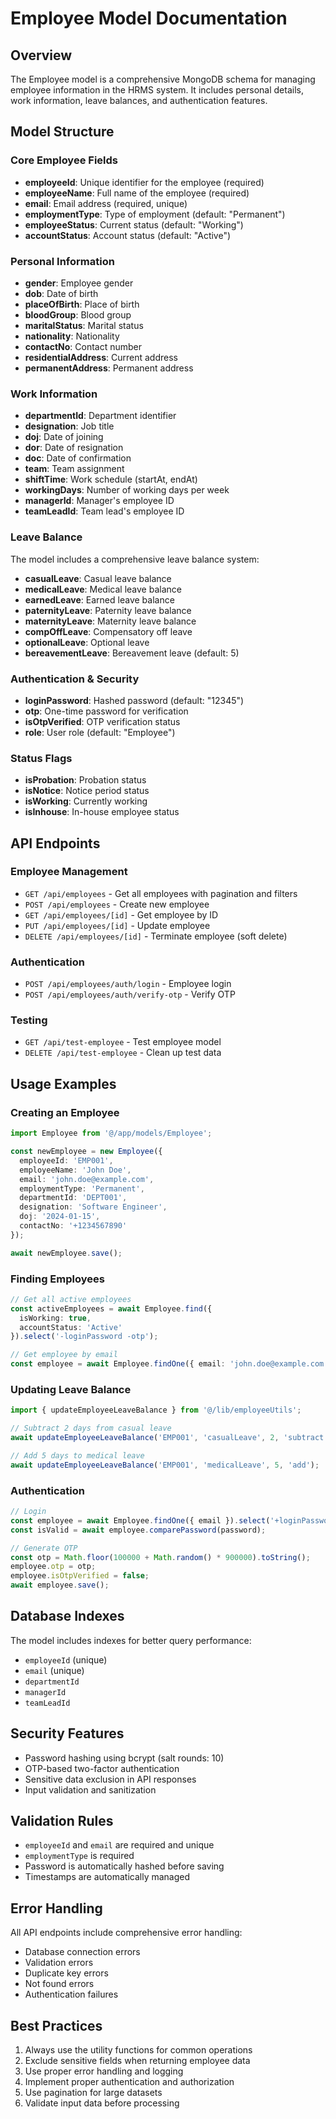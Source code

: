 # Employee Model Documentation

## Overview
The Employee model is a comprehensive MongoDB schema for managing employee information in the HRMS system. It includes personal details, work information, leave balances, and authentication features.

## Model Structure

### Core Employee Fields
- **employeeId**: Unique identifier for the employee (required)
- **employeeName**: Full name of the employee (required)
- **email**: Email address (required, unique)
- **employmentType**: Type of employment (default: "Permanent")
- **employeeStatus**: Current status (default: "Working")
- **accountStatus**: Account status (default: "Active")

### Personal Information
- **gender**: Employee gender
- **dob**: Date of birth
- **placeOfBirth**: Place of birth
- **bloodGroup**: Blood group
- **maritalStatus**: Marital status
- **nationality**: Nationality
- **contactNo**: Contact number
- **residentialAddress**: Current address
- **permanentAddress**: Permanent address

### Work Information
- **departmentId**: Department identifier
- **designation**: Job title
- **doj**: Date of joining
- **dor**: Date of resignation
- **doc**: Date of confirmation
- **team**: Team assignment
- **shiftTime**: Work schedule (startAt, endAt)
- **workingDays**: Number of working days per week
- **managerId**: Manager's employee ID
- **teamLeadId**: Team lead's employee ID

### Leave Balance
The model includes a comprehensive leave balance system:
- **casualLeave**: Casual leave balance
- **medicalLeave**: Medical leave balance
- **earnedLeave**: Earned leave balance
- **paternityLeave**: Paternity leave balance
- **maternityLeave**: Maternity leave balance
- **compOffLeave**: Compensatory off leave
- **optionalLeave**: Optional leave
- **bereavementLeave**: Bereavement leave (default: 5)

### Authentication & Security
- **loginPassword**: Hashed password (default: "12345")
- **otp**: One-time password for verification
- **isOtpVerified**: OTP verification status
- **role**: User role (default: "Employee")

### Status Flags
- **isProbation**: Probation status
- **isNotice**: Notice period status
- **isWorking**: Currently working
- **isInhouse**: In-house employee status

## API Endpoints

### Employee Management
- `GET /api/employees` - Get all employees with pagination and filters
- `POST /api/employees` - Create new employee
- `GET /api/employees/[id]` - Get employee by ID
- `PUT /api/employees/[id]` - Update employee
- `DELETE /api/employees/[id]` - Terminate employee (soft delete)

### Authentication
- `POST /api/employees/auth/login` - Employee login
- `POST /api/employees/auth/verify-otp` - Verify OTP

### Testing
- `GET /api/test-employee` - Test employee model
- `DELETE /api/test-employee` - Clean up test data

## Usage Examples

### Creating an Employee
```typescript
import Employee from '@/app/models/Employee';

const newEmployee = new Employee({
  employeeId: 'EMP001',
  employeeName: 'John Doe',
  email: 'john.doe@example.com',
  employmentType: 'Permanent',
  departmentId: 'DEPT001',
  designation: 'Software Engineer',
  doj: '2024-01-15',
  contactNo: '+1234567890'
});

await newEmployee.save();
```

### Finding Employees
```typescript
// Get all active employees
const activeEmployees = await Employee.find({ 
  isWorking: true, 
  accountStatus: 'Active' 
}).select('-loginPassword -otp');

// Get employee by email
const employee = await Employee.findOne({ email: 'john.doe@example.com' });
```

### Updating Leave Balance
```typescript
import { updateEmployeeLeaveBalance } from '@/lib/employeeUtils';

// Subtract 2 days from casual leave
await updateEmployeeLeaveBalance('EMP001', 'casualLeave', 2, 'subtract');

// Add 5 days to medical leave
await updateEmployeeLeaveBalance('EMP001', 'medicalLeave', 5, 'add');
```

### Authentication
```typescript
// Login
const employee = await Employee.findOne({ email }).select('+loginPassword');
const isValid = await employee.comparePassword(password);

// Generate OTP
const otp = Math.floor(100000 + Math.random() * 900000).toString();
employee.otp = otp;
employee.isOtpVerified = false;
await employee.save();
```

## Database Indexes
The model includes indexes for better query performance:
- `employeeId` (unique)
- `email` (unique)
- `departmentId`
- `managerId`
- `teamLeadId`

## Security Features
- Password hashing using bcrypt (salt rounds: 10)
- OTP-based two-factor authentication
- Sensitive data exclusion in API responses
- Input validation and sanitization

## Validation Rules
- `employeeId` and `email` are required and unique
- `employmentType` is required
- Password is automatically hashed before saving
- Timestamps are automatically managed

## Error Handling
All API endpoints include comprehensive error handling:
- Database connection errors
- Validation errors
- Duplicate key errors
- Not found errors
- Authentication failures

## Best Practices
1. Always use the utility functions for common operations
2. Exclude sensitive fields when returning employee data
3. Use proper error handling and logging
4. Implement proper authentication and authorization
5. Use pagination for large datasets
6. Validate input data before processing
